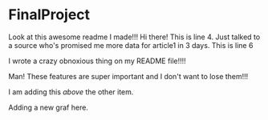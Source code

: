 # FinalProject

Look at this awesome readme I made!!!
Hi there! This is line 4.
Just talked to a source who's promised me more data for article1 in 3 days.
This is line 6


I wrote a crazy obnoxious thing on my README file!!!!

Man! These features are super important and I don't want to lose them!!!


I am adding this *above* the other item.



Adding a new graf here.

